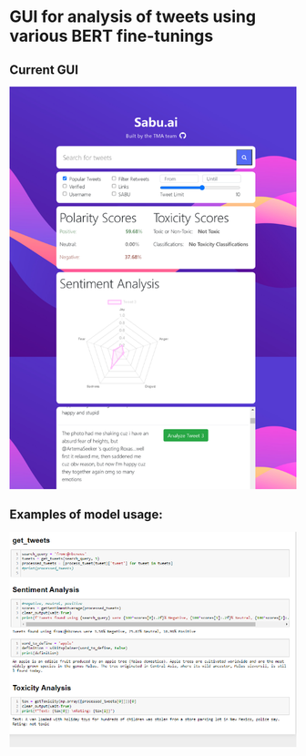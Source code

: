 # GUI for analysis of tweets using various BERT fine-tunings

## Current GUI
![alt text](https://github.com/plehman2000/Sabu/blob/main/gh_resources/screencapture-127-0-0-1-5000-analyzed-.png?raw=true)

## Examples of model usage:
![alt text](https://github.com/plehman2000/Sabu/blob/main/gh_resources/testNB.png?raw=true)
